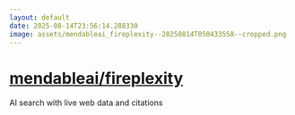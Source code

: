 ```yaml
---
layout: default
date: 2025-08-14T23:56:14.288330
image: assets/mendableai_fireplexity--20250814T050433558--cropped.png
---
```


# [mendableai/fireplexity](https://github.com/mendableai/fireplexity)

AI search with live web data and citations
